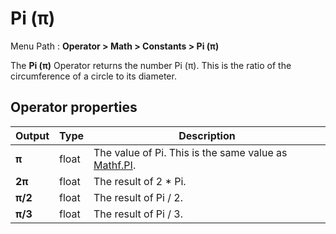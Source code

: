 # Pi (π)

Menu Path : **Operator > Math > Constants > Pi (π)**  

The **Pi (π)** Operator returns the number Pi (π). This is the ratio of the circumference of a circle to its diameter.

## Operator properties

| **Output** | **Type** | **Description**                                              |
| ---------- | -------- | ------------------------------------------------------------ |
| **π**      | float    | The value of Pi. This is the same value as [Mathf.PI](https://docs.unity3d.com/ScriptReference/Mathf.PI.html). |
| **2π**     | float    | The result of 2 * Pi.                                        |
| **π/2**    | float    | The result of Pi / 2.                                        |
| **π/3**    | float    | The result of Pi / 3.                                        |
